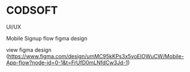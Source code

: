 # CODSOFT
UI/UX 

Mobile Signup flow figma design

view figma design (https://www.figma.com/design/umMC95kKPs3x5yoEIOWuCW/Mobile-App-flow?node-id=0-1&t=FrUfD0mLNfdCw3Jd-1)
